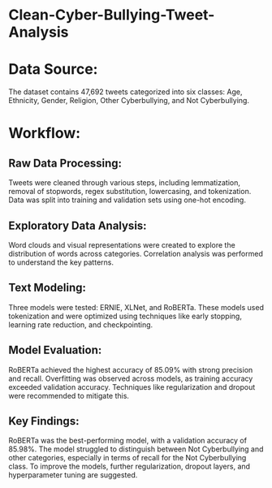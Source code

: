 # Clean-Cyber-Bullying-Tweet-Analysis

# Data Source:
The dataset contains 47,692 tweets categorized into six classes: Age, Ethnicity, Gender, Religion, Other Cyberbullying, and Not Cyberbullying.

# Workflow:
## Raw Data Processing:

Tweets were cleaned through various steps, including lemmatization, removal of stopwords, regex substitution, lowercasing, and tokenization.
Data was split into training and validation sets using one-hot encoding.
## Exploratory Data Analysis:

Word clouds and visual representations were created to explore the distribution of words across categories.
Correlation analysis was performed to understand the key patterns.
## Text Modeling:

Three models were tested: ERNIE, XLNet, and RoBERTa.
These models used tokenization and were optimized using techniques like early stopping, learning rate reduction, and checkpointing.
## Model Evaluation:

RoBERTa achieved the highest accuracy of 85.09% with strong precision and recall.
Overfitting was observed across models, as training accuracy exceeded validation accuracy. Techniques like regularization and dropout were recommended to mitigate this.
## Key Findings:
RoBERTa was the best-performing model, with a validation accuracy of 85.98%.
The model struggled to distinguish between Not Cyberbullying and other categories, especially in terms of recall for the Not Cyberbullying class.
To improve the models, further regularization, dropout layers, and hyperparameter tuning are suggested.
